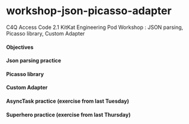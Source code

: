 # workshop-json-picasso-adapter
C4Q Access Code 2.1 KitKat Engineering Pod Workshop : JSON parsing, Picasso library, Custom Adapter

#### Objectives

#### Json parsing practice

#### Picasso library

#### Custom Adapter

#### AsyncTask practice (exercise from last Tuesday)

#### Superhero practice (exercise from last Thursday)

